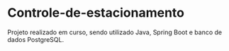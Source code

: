 # Controle-de-estacionamento
Projeto realizado em curso, sendo utilizado Java, Spring Boot e banco de dados PostgreSQL.
